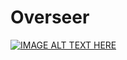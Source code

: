# Overseer
 
 [![IMAGE ALT TEXT HERE](https://img.youtube.com/vi/KiWMLQ3VWTw/0.jpg)](https://www.youtube.com/watch?v=KiWMLQ3VWTw)

